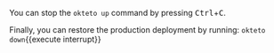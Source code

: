 You can stop the `okteto up` command by pressing <kbd>Ctrl</kbd>+<kbd>C</kbd>. 

Finally, you can restore the production deployment by running:
`okteto down`{{execute interrupt}}